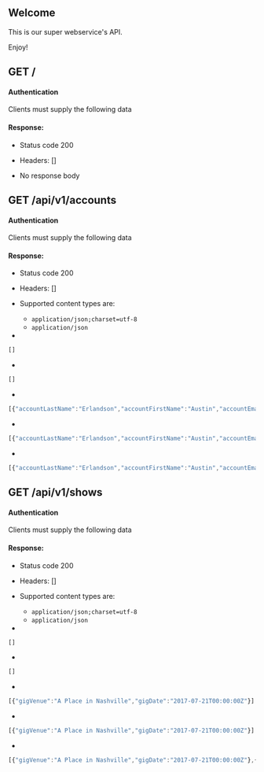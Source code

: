 ## Welcome

This is our super webservice's API.

Enjoy!

## GET /

#### Authentication



Clients must supply the following data


#### Response:

- Status code 200
- Headers: []

- No response body

## GET /api/v1/accounts

#### Authentication



Clients must supply the following data


#### Response:

- Status code 200
- Headers: []

- Supported content types are:

    - `application/json;charset=utf-8`
    - `application/json`

- 

```javascript
[]
```

- 

```javascript
[]
```

- 

```javascript
[{"accountLastName":"Erlandson","accountFirstName":"Austin","accountEmail":"austin@erlandson.com"}]
```

- 

```javascript
[{"accountLastName":"Erlandson","accountFirstName":"Austin","accountEmail":"austin@erlandson.com"}]
```

- 

```javascript
[{"accountLastName":"Erlandson","accountFirstName":"Austin","accountEmail":"austin@erlandson.com"},{"accountLastName":"Erlandson","accountFirstName":"Austin","accountEmail":"austin@erlandson.com"}]
```

## GET /api/v1/shows

#### Authentication



Clients must supply the following data


#### Response:

- Status code 200
- Headers: []

- Supported content types are:

    - `application/json;charset=utf-8`
    - `application/json`

- 

```javascript
[]
```

- 

```javascript
[]
```

- 

```javascript
[{"gigVenue":"A Place in Nashville","gigDate":"2017-07-21T00:00:00Z"}]
```

- 

```javascript
[{"gigVenue":"A Place in Nashville","gigDate":"2017-07-21T00:00:00Z"}]
```

- 

```javascript
[{"gigVenue":"A Place in Nashville","gigDate":"2017-07-21T00:00:00Z"},{"gigVenue":"A Place in Nashville","gigDate":"2017-07-21T00:00:00Z"}]
```

